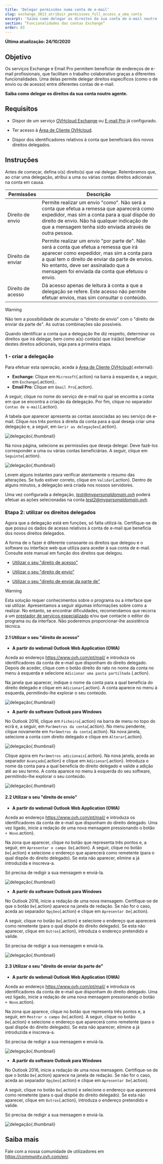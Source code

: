 ```yaml
---
title: 'Delegar permissões numa conta de e-mail'
slug: exchange_3013_atribuir_permissoes_full_access_a_uma_conta
excerpt: 'Saiba como delegar os direitos da sua conta de e-mail noutro'
section: “Funcionalidades das contas Exchange”
order: 03
---
```


**Última atualização: 24/10/2020**

## Objetivo

Os serviços Exchange e Email Pro permitem beneficiar de endereços de e-mail profissionais, que facilitam o trabalho colaborativo graças a diferentes funcionalidades. Uma delas permite delegar direitos específicos (como o de envio ou de acesso) entre diferentes contas de e-mail.

**Saiba como delegar os direitos da sua conta  noutro agente.**

## Requisitos

- Dispor de um serviço [OVHcloud Exchange](https://www.ovhcloud.com/pt/emails/hosted-exchange/) ou [E-mail Pro](https://www.ovhcloud.com/pt/emails/email-pro/) já configurado.

- Ter acesso à [Área de Cliente OVHcloud](https://www.ovh.com/auth/?action=gotomanager&from=https://www.ovh.pt/&ovhSubsidiary=pt).
- Dispor dos identificadores relativos à conta  que beneficiará dos novos direitos delegados.

## Instruções

Antes de começar, defina o(s) direito(s) que vai delegar. Relembramos que, ao criar uma delegação, atribui a uma ou várias contas  direitos adicionais na conta  em causa.

|Permissões|Descrição|
|---|---|
|Direito de envio|Permite realizar um envio "como". Não será a conta que efetua a remessa que aparecerá como expedidor, mas sim a conta para a qual dispõe do direito de envio. Não há qualquer indicação de que a mensagem tenha sido enviada através de outra pessoa.|
|Direito de enviar|Permite realizar um envio "por parte de". Não será a conta que efetua a remessa que irá aparecer como expedidor, mas sim a conta para a qual tem o direito de enviar da parte de envios. No entanto, deve ser assinalado que a mensagem foi enviada da conta que efetuou o envio.|
|Direito de acesso|Dá acesso apenas de leitura à conta a que a delegação se refere. Este acesso não permite efetuar envios, mas sim consultar o conteúdo.|

> [!warning]
>
> Não tem a possibilidade de acumular o "direito de envio" com o "direito de enviar da parte de". As outras combinações são possíveis.
> 

Quando identificar a conta que a delegação lhe diz respeito, determinar os direitos que irá delegar, bem como a(s) conta(s) que irá(ão) beneficiar destes direitos adicionais, siga para a primeira etapa.

### 1 - criar a delegação

Para efetuar esta operação, aceda à [Área de Cliente OVHcloud](https://www.ovh.com/auth/?action=gotomanager&from=https://www.ovh.pt/&ovhSubsidiary=pt){.external}:

- **Exchange**: Clique em `Microsoft`{.action} na barra à esquerda e, a seguir, em `Exchange`{.action}.. 
- **Email Pro**: Clique em `Email Pro`{.action}.

A seguir, clique no nome do serviço de e-mail no qual se encontra a conta em que se encontra a criação da delegação. Por fim, clique no separador `Contas de e-mail`{.action}.

A tabela que aparecer apresenta as contas associadas ao seu serviço de e-mail. Clique nos três pontos à direita da conta para a qual deseja criar uma delegação e, a seguir, em `Gerir as delegações`{.action}.

![delegação](images/delegation-step1.png){.thumbnail}

Na nova página, selecione as permissões que deseja delegar. Deve fazê-los corresponder a uma ou várias contas beneficiárias. A seguir, clique em `Seguinte`{.action}.

![delegação](images/delegation-step2.png){.thumbnail}

Levem alguns instantes para verificar atentamente o resumo das alterações. Se tudo estiver correto, clique em `Validar`{.action}. Dentro de alguns minutos, a delegação será criada nos nossos servidores.

Uma vez configurada a delegação, *test@mypersonaldomain.ovh* poderá efetuar as ações selecionadas na conta *test2@mypersonaldomain.ovh*.

### Etapa 2: utilizar os direitos delegados

Agora que a delegação está em funções, só falta utilizá-la. Certifique-se de que possui os dados de acesso relativos à conta de e-mail que beneficia dos novos direitos delegados.

A forma de o fazer é diferente consoante os direitos que delegou e o software ou interface web que utiliza para aceder à sua conta de e-mail. Consulte este manual em função dos direitos que delegou.

- [Utilizar o seu "direito de acesso"](#access)

- [Utilizar o seu "direito de envio"](#send-as)

- [Utilizar o seu "direito de enviar da parte de"](#send-on-behalf)

> [!warning]
>
> Esta solução requer conhecimentos sobre o programa ou a interface que vai utilizar. Apresentamos a seguir algumas informações sobre como a realizar. No entanto, se encontrar dificuldades, recomendamos que recorra a um [prestador de serviços especializado](https://partner.ovhcloud.com/pt/directory/) e/ou que contacte o editor do programa ou da interface. Não poderemos proporcionar-lhe assistência técnica.
>

#### 2.1 Utilizar o seu "direito de acesso" <a name="access"></a>

- **A partir do webmail Outlook Web Application (OWA)**

Aceda ao endereço <https://www.ovh.com/pt/mail/> e introduza os identificadores da conta de e-mail que disponham do direito delegado. Depois de aceder, clique com o botão direito do rato no nome da conta no menu à esquerda e selecione `Adicionar uma pasta partilhada` {.action}.

Na janela que aparecer, indique o nome da conta para a qual beneficia do direito delegado e clique em `Adicionar`{.action}. A conta aparece no menu à esquerda, permitindo-lhe explorar o seu conteúdo.

![delegação](images/delegation-step3.png){.thumbnail}

- **A partir do software Outlook para Windows**

No Outlook 2016, clique em `Ficheiro`{.action} na barra de menu no topo do ecrã e, a seguir, em `Parâmetros da conta`{.action}. No menu pendente, clique novamente em `Parâmetros da conta`{.action}. Na nova janela, selecione a conta com direito delegado e clique em `Alterar`{.action}. 

![delegação](images/delegation-step4.png){.thumbnail}

Clique agora em `Parâmetros adicionais`{.action}. Na nova janela, aceda ao separador `Avançado`{.action} e clique em `Adicionar`{.action}. Introduza o nome da conta para a qual beneficia do direito delegado e valide a adição até ao seu termo. A conta aparece no menu à esquerda do seu software, permitindo-lhe explorar o seu conteúdo.

![delegação](images/delegation-step5.png){.thumbnail}

#### 2.2 Utilizar o seu "direito de envio" <a name="send-as"></a>

- **A partir do webmail Outlook Web Application (OWA)**

Aceda ao endereço <https://www.ovh.com/pt/mail/> e introduza os identificadores da conta de e-mail que disponham do direito delegado. Uma vez ligado, inicie a redação de uma nova mensagem pressionando o botão `+ Novo`.action}.

Na zona que aparecer, clique no botão que representa três pontos e, a seguir, em `Apresentar o campo De`{.action}. A seguir, clique no botão `De`{.action} e selecione o endereço que aparecerá como remetente (para o qual dispõe do direito delegado). Se esta não aparecer, elimine a já introduzida e inscreva-a. 

Só precisa de redigir a sua mensagem e enviá-la. 

![delegação](images/delegation-step6.png){.thumbnail}

- **A partir do software Outlook para Windows**

No Outlook 2016, inicie a redação de uma nova mensagem. Certifique-se de que o botão `De`{.action} aparece na janela de redação. Se não for o caso, aceda ao separador `Opções`{.action} e clique em `Apresentar De`{.action}.

A seguir, clique no botão `De`{.action} e selecione o endereço que aparecerá como remetente (para o qual dispõe do direito delegado). Se esta não aparecer, clique em `Outros`{.action}, introduza o endereço pretendido e valide. 

Só precisa de redigir a sua mensagem e enviá-la. 

![delegação](images/delegation-step7.png){.thumbnail}

#### 2.3 Utilizar o seu "direito de enviar da parte de" <a name="send-on-behalf"></a>

- **A partir do webmail Outlook Web Application (OWA)**

Aceda ao endereço <https://www.ovh.com/pt/mail/> e introduza os identificadores da conta de e-mail que disponham do direito delegado. Uma vez ligado, inicie a redação de uma nova mensagem pressionando o botão `+ Novo`.action}.

Na zona que aparece, clique no botão que representa três pontos e, a seguir, em `Mostrar o campo De`{.action}. A seguir, clique no botão `De`{.action} e selecione o endereço que aparecerá como remetente (para o qual dispõe do direito delegado). Se esta não aparecer, elimine a já introduzida e inscreva-a. 

Só precisa de redigir a sua mensagem e enviá-la. 

![delegação](images/delegation-step6.png){.thumbnail}

- **A partir do software Outlook para Windows**

No Outlook 2016, inicie a redação de uma nova mensagem. Certifique-se de que o botão `De`{.action} aparece na janela de redação. Se não for o caso, aceda ao separador `Opções`{.action} e clique em `Apresentar De`{.action}.

A seguir, clique no botão `De`{.action} e selecione o endereço que aparecerá como remetente (para o qual dispõe do direito delegado). Se esta não aparecer, clique em `Outros`{.action}, introduza o endereço pretendido e valide. 

Só precisa de redigir a sua mensagem e enviá-la. 

![delegação](images/delegation-step7.png){.thumbnail}

## Saiba mais

Fale com a nossa comunidade de utilizadores em <https://community.ovh.com/en/>.